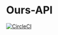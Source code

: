 Ours-API
===

[![CircleCI](https://circleci.com/gh/northfox/ours-api/tree/master.svg?style=svg)](https://circleci.com/gh/northfox/ours-api/tree/master)